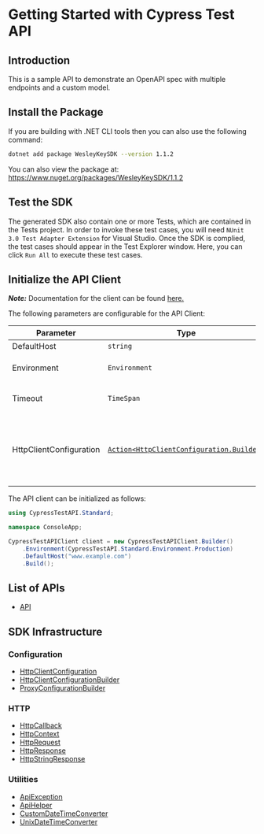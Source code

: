 
# Getting Started with Cypress Test API

## Introduction

This is a sample API to demonstrate an OpenAPI spec with multiple endpoints and a custom model.

## Install the Package

If you are building with .NET CLI tools then you can also use the following command:

```bash
dotnet add package WesleyKeySDK --version 1.1.2
```

You can also view the package at:
https://www.nuget.org/packages/WesleyKeySDK/1.1.2

## Test the SDK

The generated SDK also contain one or more Tests, which are contained in the Tests project. In order to invoke these test cases, you will need `NUnit 3.0 Test Adapter Extension` for Visual Studio. Once the SDK is complied, the test cases should appear in the Test Explorer window. Here, you can click `Run All` to execute these test cases.

## Initialize the API Client

**_Note:_** Documentation for the client can be found [here.](https://www.github.com/ZahraN444/wesley-key-dotnet-sdk/tree/1.1.2/doc/client.md)

The following parameters are configurable for the API Client:

| Parameter | Type | Description |
|  --- | --- | --- |
| DefaultHost | `string` | *Default*: `"www.example.com"` |
| Environment | `Environment` | The API environment. <br> **Default: `Environment.Production`** |
| Timeout | `TimeSpan` | Http client timeout.<br>*Default*: `TimeSpan.FromSeconds(100)` |
| HttpClientConfiguration | [`Action<HttpClientConfiguration.Builder>`](https://www.github.com/ZahraN444/wesley-key-dotnet-sdk/tree/1.1.2/doc/http-client-configuration-builder.md) | Action delegate that configures the HTTP client by using the HttpClientConfiguration.Builder for customizing API call settings.<br>*Default*: `new HttpClient()` |

The API client can be initialized as follows:

```csharp
using CypressTestAPI.Standard;

namespace ConsoleApp;

CypressTestAPIClient client = new CypressTestAPIClient.Builder()
    .Environment(CypressTestAPI.Standard.Environment.Production)
    .DefaultHost("www.example.com")
    .Build();
```

## List of APIs

* [API](https://www.github.com/ZahraN444/wesley-key-dotnet-sdk/tree/1.1.2/doc/controllers/api.md)

## SDK Infrastructure

### Configuration

* [HttpClientConfiguration](https://www.github.com/ZahraN444/wesley-key-dotnet-sdk/tree/1.1.2/doc/http-client-configuration.md)
* [HttpClientConfigurationBuilder](https://www.github.com/ZahraN444/wesley-key-dotnet-sdk/tree/1.1.2/doc/http-client-configuration-builder.md)
* [ProxyConfigurationBuilder](https://www.github.com/ZahraN444/wesley-key-dotnet-sdk/tree/1.1.2/doc/proxy-configuration-builder.md)

### HTTP

* [HttpCallback](https://www.github.com/ZahraN444/wesley-key-dotnet-sdk/tree/1.1.2/doc/http-callback.md)
* [HttpContext](https://www.github.com/ZahraN444/wesley-key-dotnet-sdk/tree/1.1.2/doc/http-context.md)
* [HttpRequest](https://www.github.com/ZahraN444/wesley-key-dotnet-sdk/tree/1.1.2/doc/http-request.md)
* [HttpResponse](https://www.github.com/ZahraN444/wesley-key-dotnet-sdk/tree/1.1.2/doc/http-response.md)
* [HttpStringResponse](https://www.github.com/ZahraN444/wesley-key-dotnet-sdk/tree/1.1.2/doc/http-string-response.md)

### Utilities

* [ApiException](https://www.github.com/ZahraN444/wesley-key-dotnet-sdk/tree/1.1.2/doc/api-exception.md)
* [ApiHelper](https://www.github.com/ZahraN444/wesley-key-dotnet-sdk/tree/1.1.2/doc/api-helper.md)
* [CustomDateTimeConverter](https://www.github.com/ZahraN444/wesley-key-dotnet-sdk/tree/1.1.2/doc/custom-date-time-converter.md)
* [UnixDateTimeConverter](https://www.github.com/ZahraN444/wesley-key-dotnet-sdk/tree/1.1.2/doc/unix-date-time-converter.md)

